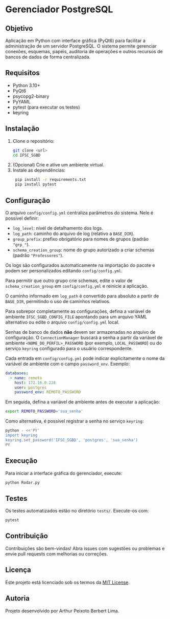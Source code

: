 # Gerenciador PostgreSQL

## Objetivo
Aplicação em Python com interface gráfica (PyQt6) para facilitar a administração de um servidor PostgreSQL. O sistema permite gerenciar conexões, esquemas, papéis, auditoria de operações e outros recursos de bancos de dados de forma centralizada.

## Requisitos
- Python 3.10+
- PyQt6
- psycopg2-binary
- PyYAML
- pytest (para executar os testes)
- keyring

## Instalação
1. Clone o repositório:
   ```bash
   git clone <url>
   cd IFSC_SGBD
   ```
2. (Opcional) Crie e ative um ambiente virtual.
3. Instale as dependências:
   ```bash
    pip install -r requirements.txt
    pip install pytest
    ```

## Configuração
O arquivo `config/config.yml` centraliza parâmetros do sistema. Nele é possível definir:

- `log_level`: nível de detalhamento dos logs.
- `log_path`: caminho do arquivo de log (relativo a `BASE_DIR`).
- `group_prefix`: prefixo obrigatório para nomes de grupos (padrão `"grp_"`).
- `schema_creation_group`: nome do grupo autorizado a criar schemas (padrão `"Professores"`).

Os logs são configurados automaticamente na importação do pacote e podem ser
personalizados editando `config/config.yml`.

Para permitir que outro grupo crie schemas, edite o valor de `schema_creation_group` em `config/config.yml` e reinicie a aplicação.

O caminho informado em `log_path` é convertido para absoluto a partir de `BASE_DIR`, permitindo o uso de caminhos relativos.

Para sobrepor completamente as configurações, defina a variável de ambiente `IFSC_SGBD_CONFIG_FILE` apontando para um arquivo YAML alternativo ou edite o arquivo `config/config.yml` local.

Senhas de banco de dados **não** devem ser armazenadas no arquivo de configuração.
O `ConnectionManager` buscará a senha a partir da variável de ambiente
`<NOME_DO_PERFIL>_PASSWORD` (por exemplo, `LOCAL_PASSWORD`) ou do serviço
`keyring` configurado para o usuário correspondente.

Cada entrada em `config/config.yml` pode indicar explicitamente o nome da
variável de ambiente com o campo `password_env`. Exemplo:

```yaml
databases:
  - name: remoto
    host: 172.16.0.228
    user: postgres
    password_env: REMOTO_PASSWORD
```

Em seguida, defina a variável de ambiente antes de executar a aplicação:

```bash
export REMOTO_PASSWORD='sua_senha'
```

Como alternativa, é possível registrar a senha no serviço `keyring`:

```bash
python - <<'PY'
import keyring
keyring.set_password('IFSC_SGBD', 'postgres', 'sua_senha')
PY
```

## Execução
Para iniciar a interface gráfica do gerenciador, execute:
```bash
python Rodar.py
```

## Testes
Os testes automatizados estão no diretório `tests/`. Execute-os com:
```bash
pytest
```

## Contribuição
Contribuições são bem-vindas! Abra issues com sugestões ou problemas e envie pull requests com melhorias ou correções.

## Licença
Este projeto está licenciado sob os termos da [MIT License](LICENSE).

## Autoria
Projeto desenvolvido por Arthur Peixoto Berbert Lima.
